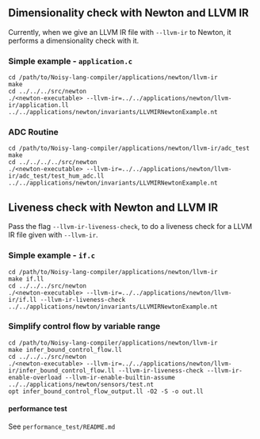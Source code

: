 ## Dimensionality check with Newton and LLVM IR

Currently, when we give an LLVM IR file with `--llvm-ir` to Newton, it performs a dimensionality check with it.

### Simple example - `application.c`

```make
cd /path/to/Noisy-lang-compiler/applications/newton/llvm-ir
make
cd ../../../src/newton
./<newton-executable> --llvm-ir=../../applications/newton/llvm-ir/application.ll ../../applications/newton/invariants/LLVMIRNewtonExample.nt
```

### ADC Routine

```make
cd /path/to/Noisy-lang-compiler/applications/newton/llvm-ir/adc_test
make
cd ../../../../src/newton
./<newton-executable> --llvm-ir=../../applications/newton/llvm-ir/adc_test/test_hum_adc.ll ../../applications/newton/invariants/LLVMIRNewtonExample.nt
```

## Liveness check with Newton and LLVM IR

Pass the flag `--llvm-ir-liveness-check`, to do a liveness check for a LLVM IR file given with `--llvm-ir`.

### Simple example - `if.c`

```make
cd /path/to/Noisy-lang-compiler/applications/newton/llvm-ir
make if.ll
cd ../../../src/newton
./<newton-executable> --llvm-ir=../../applications/newton/llvm-ir/if.ll --llvm-ir-liveness-check ../../applications/newton/invariants/LLVMIRNewtonExample.nt
```

### Simplify control flow by variable range

```make
cd /path/to/Noisy-lang-compiler/applications/newton/llvm-ir
make infer_bound_control_flow.ll
cd ../../../src/newton
./<newton-executable> --llvm-ir=../../applications/newton/llvm-ir/infer_bound_control_flow.ll --llvm-ir-liveness-check --llvm-ir-enable-overload --llvm-ir-enable-builtin-assume ../../applications/newton/sensors/test.nt
opt infer_bound_control_flow_output.ll -O2 -S -o out.ll
```

#### performance test

See `performance_test/README.md`
